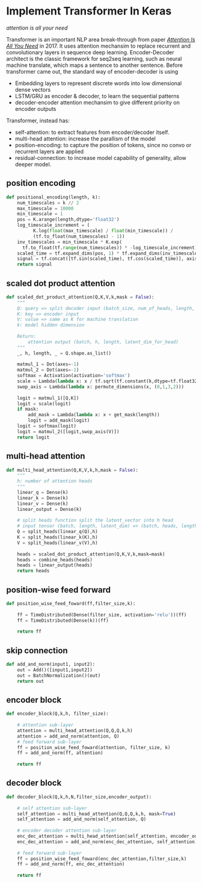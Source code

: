 # Implement Transformer In Keras 
*attention is all your need*

Transformer is an important NLP area break-through from paper *[Attention Is All You Need](https://arxiv.org/pdf/1706.03762.pdf)* in 2017. It uses attention mechansim to replace recurrent and convolutionary layers in sequence deep learning.
Encoder-Decoder architect is the classic framework for seq2seq learning, such as neural machine translate, which maps a sentence to another sentence.
Before transformer came out, the standard way of encoder-decoder is using 

* Embedding layers to represent discrete words into low dimensional dense vectors
* LSTM/GRU as encoder & decoder, to learn the sequential patterns
* decoder-encoder attention mechansim to give different priority on encoder outputs 

Transformer, instead has:

* self-attention: to extract features from encoder/decoder itself.
* multi-head attention: increase the parallism of the model
* position-encoding: to capture the position of tokens, since no convo or recurrent layers are applied
* residual-connection: to increase model capability of generality, allow deeper model.

## position encoding

```python
def positional_encoding(length, k):
    num_timescales = k // 2
    max_timescale = 10000
    min_timescale = 1
    pos = K.arange(length,dtype='float32')
    log_timescale_increment = (
          K.log(float(max_timescale) / float(min_timescale)) /
          (tf.to_float(num_timescales) - 1))
    inv_timescales = min_timescale * K.exp(
      tf.to_float(tf.range(num_timescales)) * -log_timescale_increment)
    scaled_time = tf.expand_dims(pos, 1) * tf.expand_dims(inv_timescales, 0)
    signal = tf.concat([tf.sin(scaled_time), tf.cos(scaled_time)], axis=1)
    return signal
```

## scaled dot product attention

```python
def scaled_dot_product_attention(Q,K,V,k,mask = False):
    """
    Q: query => split decoder input (batch_size, num_of_heads, length, latent_dim_for_head)
    K: key => encoder input
    V: value => same as K for machine translation
    k: model hidden dimension
    
    Return:
        attention output (batch, h, length, latent_dim_for_head)
    """
    _, h, length, _ = Q.shape.as_list()
    
    matmul_1 = Dot(axes=-1)
    matmul_2 = Dot(axes=-1)
    softmax = Activation(activation='softmax')
    scale = Lambda(lambda x: x / tf.sqrt(tf.constant(k,dtype=tf.float32)))
    swop_axis = Lambda(lambda x: permute_dimensions(x, (0,1,3,2)))
    
    logit = matmul_1([Q,K])
    logit = scale(logit)
    if mask:
        add_mask = Lambda(lambda x: x + get_mask(length))
        logit = add_mask(logit)
    logit = softmax(logit)
    logit = matmul_2([logit,swop_axis(V)])
    return logit

```

## multi-head attention

```python
def multi_head_attention(Q,K,V,k,h,mask = False):
    """
    h: number of attention heads
    """
    linear_q = Dense(k)
    linear_k = Dense(k)
    linear_v = Dense(k)
    linear_output = Dense(k)
    
    # split heads function split the latent_vector into h head
    # input tensor (batch, length, latent_dim) => (batch, heads, length, latent_dim//heads)
    Q = split_heads(linear_q(Q),h)
    K = split_heads(linear_k(K),h)
    V = split_heads(linear_v(V),h)
    
    heads = scaled_dot_product_attention(Q,K,V,k,mask=mask)
    heads = combine_heads(heads)
    heads = linear_output(heads)
    return heads
```

## position-wise feed forward

```python
def position_wise_feed_foward(ff,filter_size,k):
    
    ff = TimeDistributed(Dense(filter_size, activation='relu'))(ff)
    ff = TimeDistributed(Dense(k))(ff)
    
    return ff
```

## skip connection

```python
def add_and_norm(input1, input2):
    out = Add()([input1,input2])
    out = BatchNormalization()(out)
    return out
```

## encoder block

```python
def encoder_block(Q,k,h, filter_size):
    
    # attention sub-layer
    attention = multi_head_attention(Q,Q,Q,k,h)
    attention = add_and_norm(attention, Q)
    # feed forward sub-layer
    ff = position_wise_feed_foward(attention, filter_size, k)
    ff = add_and_norm(ff, attention)
    
    return ff
```
## decoder block

```python
def decoder_block(Q,k,h,N,filter_size,encoder_output):
    
    # self attention sub-layer
    self_attention = multi_head_attention(Q,Q,Q,k,h, mask=True)
    self_attention = add_and_norm(self_attention, Q)
    
    # encoder decoder attention sub-layer
    enc_dec_attention = multi_head_attention(self_attention, encoder_output, encoder_output, k, h)
    enc_dec_attention = add_and_norm(enc_dec_attention, self_attention)
    
    # feed forward sub-layer
    ff = position_wise_feed_foward(enc_dec_attention,filter_size,k)
    ff = add_and_norm(ff, enc_dec_attention)
    
    return ff
```